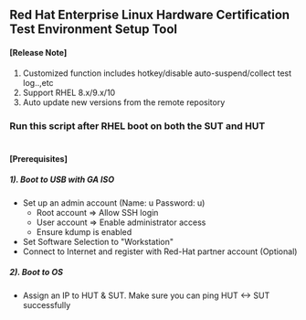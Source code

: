 ## Red Hat Enterprise Linux Hardware Certification Test Environment Setup Tool

#### [Release Note]
1.	Customized function includes hotkey/disable auto-suspend/collect test log..,etc
2.	Support RHEL 8.x/9.x/10
3.	Auto update new versions from the remote repository


### Run this script after RHEL boot on both the SUT and HUT
#
#### [Prerequisites]
##### 1).  Boot to USB with GA ISO
+ Set up an admin account (Name: u  Password: u)
  +  Root account => Allow SSH login
  +  User account => Enable administrator access
  +  Ensure kdump is enabled
+ Set Software Selection to "Workstation"
+ Connect to Internet and register with Red-Hat partner account (Optional)
#####  2).  Boot to OS 
+ Assign an IP to HUT & SUT. Make sure you can ping HUT <-> SUT successfully
